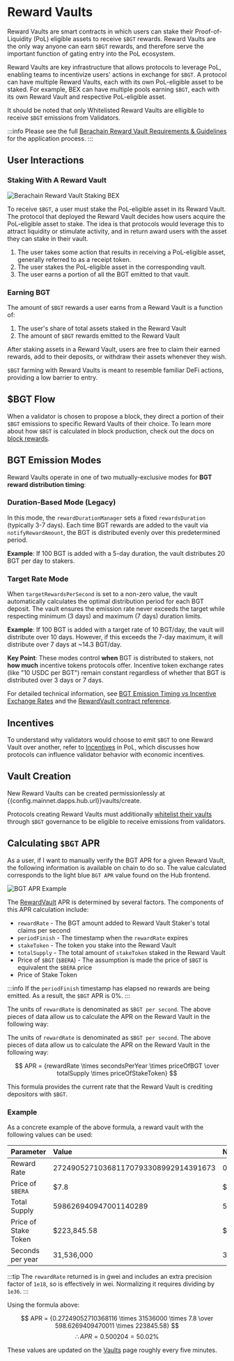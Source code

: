 <script setup>
  import config from '@berachain/config/constants.json';
</script>

# Reward Vaults

Reward Vaults are smart contracts in which users can stake their Proof-of-Liquidity (PoL) eligible assets to receive `$BGT` rewards. Reward Vaults are the only way anyone can earn `$BGT` rewards, and therefore serve the important function of gating entry into the PoL ecosystem.

Reward Vaults are key infrastructure that allows protocols to leverage PoL, enabling teams to incentivize users' actions in exchange for `$BGT`. A protocol can have multiple Reward Vaults, each with its own PoL-eligible asset to be staked. For example, BEX can have multiple pools earning `$BGT`, each with its own Reward Vault and respective PoL-eligible asset.

It should be noted that only Whitelisted Reward Vaults are elligible to receive `$BGT` emissions from Validators.

:::info
Please see the full [Berachain Reward Vault Requirements & Guidelines](/learn/help/reward-vault-guidelines) for the application process.
:::

## User Interactions

### Staking With A Reward Vault

![Berachain Reward Vault Staking BEX](/assets/berachain-reward-vault-staking-bex.png)

To receive `$BGT`, a user must stake the PoL-eligible asset in its Reward Vault. The protocol that deployed the Reward Vault decides how users acquire the PoL-eligible asset to stake. The idea is that protocols would leverage this to attract liquidity or stimulate activity, and in return award users with the asset they can stake in their vault.

1. The user takes some action that results in receiving a PoL-eligible asset, generally referred to as a receipt token.
2. The user stakes the PoL-eligible asset in the corresponding vault.
3. The user earns a portion of all the BGT emitted to that vault.

### Earning BGT

The amount of `$BGT` rewards a user earns from a Reward Vault is a function of:

1. The user's share of total assets staked in the Reward Vault
2. The amount of `$BGT` rewards emitted to the Reward Vault

After staking assets in a Reward Vault, users are free to claim their earned rewards, add to their deposits, or withdraw their assets whenever they wish.

`$BGT` farming with Reward Vaults is meant to resemble familiar DeFi actions, providing a low barrier to entry.

## $BGT Flow

When a validator is chosen to propose a block, they direct a portion of their `$BGT` emissions to specific Reward Vaults of their choice. To learn more about how `$BGT` is calculated in block production, check out the docs on [block rewards](/learn/pol/blockrewards).

## BGT Emission Modes

Reward Vaults operate in one of two mutually-exclusive modes for **BGT reward distribution timing**:

### Duration-Based Mode (Legacy)

In this mode, the `rewardDurationManager` sets a fixed `rewardsDuration` (typically 3-7 days). Each time BGT rewards are added to the vault via `notifyRewardAmount`, the BGT is distributed evenly over this predetermined period.

**Example**: If 100 BGT is added with a 5-day duration, the vault distributes 20 BGT per day to stakers.

### Target Rate Mode

When `targetRewardsPerSecond` is set to a non-zero value, the vault automatically calculates the optimal distribution period for each BGT deposit. The vault ensures the emission rate never exceeds the target while respecting minimum (3 days) and maximum (7 days) duration limits.

**Example**: If 100 BGT is added with a target rate of 10 BGT/day, the vault will distribute over 10 days. However, if this exceeds the 7-day maximum, it will distribute over 7 days at ~14.3 BGT/day.

**Key Point**: These modes control **when** BGT is distributed to stakers, not **how much** incentive tokens protocols offer. Incentive token exchange rates (like "10 USDC per BGT") remain constant regardless of whether that BGT is distributed over 3 days or 7 days.

For detailed technical information, see [BGT Emission Timing vs Incentive Exchange Rates](/learn/pol/incentives#bgt-emission-timing-vs-incentive-exchange-rates) and the [RewardVault contract reference](/developers/contracts/reward-vault).

## Incentives

To understand why validators would choose to emit `$BGT` to one Reward Vault over another, refer to [Incentives](/learn/pol/incentives) in PoL, which discusses how protocols can influence validator behavior with economic incentives.

## Vault Creation

New Reward Vaults can be created permissionlessly at <a target="_blank" :href="config.mainnet.dapps.hub.url + 'vaults/create'">{{config.mainnet.dapps.hub.url}}vaults/create</a>.

Protocols creating Reward Vaults must additionally [whitelist their vaults](/learn/governance/rewardvault) through `$BGT` governance to be eligible to receive emissions from validators.

## Calculating `$BGT` APR

As a user, if I want to manually verify the BGT APR for a given Reward Vault, the following information is available on chain to do so.
The value calculated corresponds to the light blue `BGT APR` value found on the Hub frontend.

![BGT APR Example](/public/assets/bgt-apr-example.png)

The [RewardVault](/developers/contracts/reward-vault) APR is determined by several factors.
The components of this APR calculation include:

- `rewardRate` - The BGT amount added to Reward Vault Staker's total claims per second
- `periodFinish` - The timestamp when the `rewardRate` expires
- `stakeToken` - The token you stake into the Reward Vault
- `totalSupply` - The total amount of `stakeToken` staked in the Reward Vault
- Price of `$BGT` (`$BERA`) - The assumption is made the price of `$BGT` is equivalent the `$BERA` price
- Price of Stake Token

:::info
If the `periodFinish` timestamp has elapsed no rewards are being emitted. As a result, the `$BGT` APR is 0%.
:::

The units of `rewardRate` is denominated as `$BGT per second`.
The above pieces of data allow us to calculate the APR on the Reward Vault in the following way:

The units of `rewardRate` is denominated as `$BGT per second`.
The above pieces of data allow us to calculate the APR on the Reward Vault in the following way:

$$ APR = {rewardRate \times secondsPerYear \times priceOfBGT \over totalSupply \times priceOfStakeToken} $$

This formula provides the current rate that the Reward Vault is crediting depositors with `$BGT`.

### Example

As a concrete example of the above formula, a reward vault with the following values can be used:

| Parameter            | Value                                | Normalized          |
| :------------------- | :----------------------------------- | :------------------ |
| Reward Rate          | 272490527103681170793308992914391673 | 0.27249052710368116 |
| Price of `$BERA`     | $7.8                                 | $7.8                |
| Total Supply         | 598626940947001140289                | 598.6269409470011   |
| Price of Stake Token | $223,845.58                          | $223,845.58         |
| Seconds per year     | 31,536,000                           | 31,536,000          |

:::tip
The `rewardRate` returned is in gwei and includes an extra precision factor of `1e18`, so is effectively in wei.
Normalizing it requires dividing by `1e36`.
:::

Using the formula above:

$$ APR = {0.27249052710368116 \times 31536000 \times 7.8 \over 598.6269409470011 \times 223845.58} $$
$$ \therefore APR = 0.500204 = 50.02\% $$

These values are updated on the [Vaults](https://hub.berachain.com/vaults/) page roughly every five minutes.
